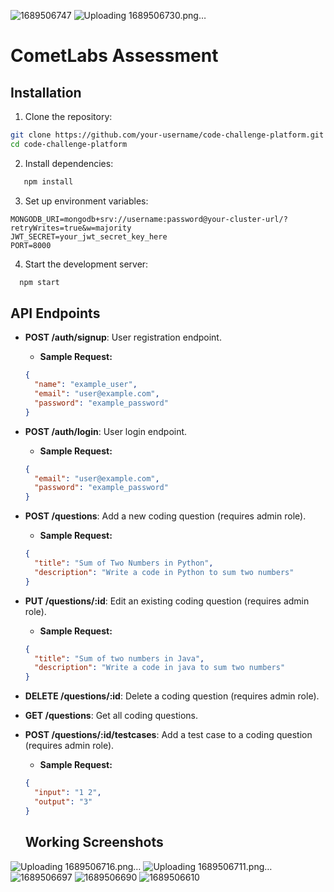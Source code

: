 ![1689506747](https://github.com/sahilsuman933/cometlabs_assignment/assets/34382211/5390dc16-14c5-4393-88b6-72d93ba348a7)
![Uploading 1689506730.png…]()
# CometLabs Assessment

## Installation

1. Clone the repository:

```bash
git clone https://github.com/your-username/code-challenge-platform.git
cd code-challenge-platform
```

2. Install dependencies:

```bash
   npm install
```

3. Set up environment variables:

```
MONGODB_URI=mongodb+srv://username:password@your-cluster-url/?retryWrites=true&w=majority
JWT_SECRET=your_jwt_secret_key_here
PORT=8000
```

4. Start the development server:

```bash
  npm start
```

## API Endpoints

- **POST /auth/signup**: User registration endpoint.
  - **Sample Request:**
  ```json
  {
    "name": "example_user",
    "email": "user@example.com",
    "password": "example_password"
  }
  ```
- **POST /auth/login**: User login endpoint.
  - **Sample Request:**
  ```json
  {
    "email": "user@example.com",
    "password": "example_password"
  }
  ```
- **POST /questions**: Add a new coding question (requires admin role).

  - **Sample Request:**

  ```json
  {
    "title": "Sum of Two Numbers in Python",
    "description": "Write a code in Python to sum two numbers"
  }
  ```

- **PUT /questions/:id**: Edit an existing coding question (requires admin role).
  - **Sample Request:**
  ```json
  {
    "title": "Sum of two numbers in Java",
    "description": "Write a code in java to sum two numbers"
  }
  ```
- **DELETE /questions/:id**: Delete a coding question (requires admin role).
- **GET /questions**: Get all coding questions.
- **POST /questions/:id/testcases**: Add a test case to a coding question (requires admin role).
  - **Sample Request:**
  ```json
  {
    "input": "1 2",
    "output": "3"
  }
  ```

  ## Working Screenshots
![Uploading 1689506716.png…]()
![Uploading 1689506711.png…]()
![1689506697](https://github.com/sahilsuman933/cometlabs_assignment/assets/34382211/9581c293-f648-4727-a647-229ea50554f8)
![1689506690](https://github.com/sahilsuman933/cometlabs_assignment/assets/34382211/2b93dec0-69f0-4abe-b713-85368a556c81)
![1689506610](https://github.com/sahilsuman933/cometlabs_assignment/assets/34382211/25947675-e83f-4101-938c-38461e0e51a9)
